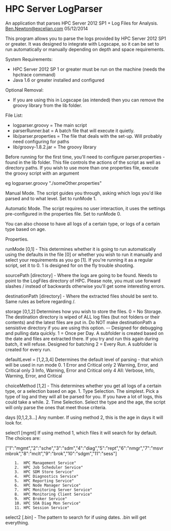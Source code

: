 HPC Server LogParser
============

An application that parses HPC Server 2012 SP1 + Log Files for Analysis.
Ben.Newton@excelian.com
05/12/2014

This program allows you to parse the logs provided by HPC Server 2012 SP1 or greater.
It was designed to integrate with Logscape, so it can be set to run automatically or manually depending on depth and space requirements. 

System Requirements:
 - HPC Server 2012 SP 1 or greater must be run on the machine (needs the hpctrace command)
 - Java 1.6 or greater installed and configured

 Optional Removal:
  - If you are using this in Logscape (as intended) then you can remove the groovy library from the lib folder.

File List:
 - logparser.groovy = The main script
 - parserRunner.bat = A batch file that will execute it quietly. 
 - lib/parser.properties = The file that deals with the set-up. Will probably need configuring for paths
 - lib/groovy-1.8.2.jar = The groovy library 


Before running for the first time, you'll need to configure parser.properties - found in the lib folder. 
This file controls the actions of the script as well as directory paths. If you wish to use more than one properties file, execute the groovy script with an argument

eg logparser.groovy "./someOther.properties"

Manual Mode. The script guides you through, asking which logs you'd like parsed and to what level. 
Set to runMode 1. 

Automatic Mode. The script requires no user interaction, it uses the settings pre-configured in the properties file.
Set to runMode 0.

You can also choose to have all logs of a certain type, or logs of a certain type based on age.

Properties.

runMode [0,1] - This determines whether it is going to run automatically using the defaults in the file [0] or whether you wish to run it manually and select your requirements as you go [1]. If you're running it as a regular script, set it to 0. 1 is designed for on the fly trouble shooting.

sourcePath [directory] - Where the logs are going to be found. Needs to point to the LogFiles directory of HPC. Please note, you must use forward slashes / instead of backwards otherwise you'll get some interesting errors.

destinationPath [directory] - Where the extracted files should be sent to. Same rules as before regarding /.

storage [0,1,2] Determines how you wish to store the files.
	0 = No Storage. The destination directory is wiped of ALL log files (but not folders or their contents) and the latest files are put in. Do NOT make destinationPath a sensistive directory if you are using this option. -- Designed for debugging and pulling data quickly.
	1 = Once per Day. A subfolder is created based on the date and files are extracted there. If you try and run this again during batch, it will refuse. Designed for batching
	2 = Every Run. A subfolder is created for every run.

defaultLevel = [1,2,3,4] Determines the default level of parsing - that which will be used in run mode 0. 
	1 Error and Critical only
	2 Warning, Error, and Critical only
	3 Info, Warning, Error and Critical only
	4 All: Verbose, Info, Warning, Error, and Critical
 
choiceMethod [1,2] - This determines whether you get all logs of a certain type, or a selection based on age.
	1. Type Selection. The simplest. Pick a type of log and they will all be parsed for you. If you have a lot of logs, this could take a while.
	2. Time Selection. Select the type and the age, the script will only parse the ones that meet those criteria. 

days [0,1,2,3...] Any number. If using method 2, this is the age in days it will look for. 

select1 [mgmt] If using method 1, which files it will search for by default. The choices are:

["1":"mgmt","2":"sche","3":"sdm","4":"diag","5":"rept","6":"nmgr","7":"msvrmbrok","8":"mclt","9":"brok","10":"sdgm","11":"sess"]

		1.  HPC Management Service"
		2.  HPC Job Scheduler Service"
		3.  HPC SDM Store Service"
		4.  HPC Diagnostics Service"
		5.  HPC Reporting Service"
		6.  HPC Node Manager Service"	 
		7.  HPC Monitoring Server Service"	 
		8.  HPC Monitoring Client Service"
		9.  HPC Broker Service"
		10. HPC SOA Diag Mon Service"
		11. HPC Session Service"

select2 [.bin] - The pattern to search for if using dates. .bin will get everything.
